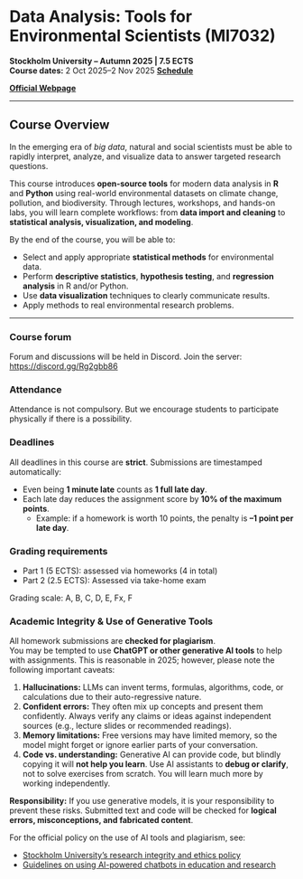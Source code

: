 # Data Analysis: Tools for Environmental Scientists (MI7032)  
**Stockholm University – Autumn 2025 | 7.5 ECTS**  
**Course dates:** 2 Oct 2025–2 Nov 2025 
[**Schedule**](./Schedule.md)

[**Official Webpage**](https://utbildning.su.se/english/education/course-catalogue/mi/mi7032)

---

## Course Overview
In the emerging era of *big data*, natural and social scientists must be able to rapidly interpret, analyze, and visualize data to answer targeted research questions.  

This course introduces **open-source tools** for modern data analysis in **R** and **Python** using real-world environmental datasets on climate change, pollution, and biodiversity. Through lectures, workshops, and hands-on labs, you will learn complete workflows: from **data import and cleaning** to **statistical analysis, visualization, and modeling**.

By the end of the course, you will be able to:
- Select and apply appropriate **statistical methods** for environmental data.
- Perform **descriptive statistics**, **hypothesis testing**, and **regression analysis** in R and/or Python.
- Use **data visualization** techniques to clearly communicate results.
- Apply methods to real environmental research problems.
---
### Course forum

Forum and discussions will be held in Discord. Join the server: https://discord.gg/Rg2gbb86

### Attendance
Attendance is not compulsory. But we encourage students to participate physically if there is a possibility.

### Deadlines
All deadlines in this course are **strict**. Submissions are timestamped automatically:  
- Even being **1 minute late** counts as **1 full late day**.  
- Each late day reduces the assignment score by **10% of the maximum points**.  
  - Example: if a homework is worth 10 points, the penalty is **–1 point per late day**.

### Grading requirements
- Part 1 (5 ECTS): assessed via homeworks (4 in total)
- Part 2 (2.5 ECTS): Assessed via take-home exam

Grading scale: A, B, C, D, E, Fx, F

### Academic Integrity & Use of Generative Tools
All homework submissions are **checked for plagiarism**.  
You may be tempted to use **ChatGPT or other generative AI tools** to help with assignments. This is reasonable in 2025; however, please note the following important caveats:
1. **Hallucinations:** LLMs can invent terms, formulas, algorithms, code, or calculations due to their auto-regressive nature.  
2. **Confident errors:** They often mix up concepts and present them confidently. Always verify any claims or ideas against independent sources (e.g., lecture slides or recommended readings).  
3. **Memory limitations:** Free versions may have limited memory, so the model might forget or ignore earlier parts of your conversation.  
4. **Code vs. understanding:** Generative AI can provide code, but blindly copying it will **not help you learn**. Use AI assistants to **debug or clarify**, not to solve exercises from scratch. You will learn much more by working independently.

**Responsibility:** If you use generative models, it is your responsibility to prevent these risks. Submitted text and code will be checked for **logical errors, misconceptions, and fabricated content**.  

For the official policy on the use of AI tools and plagiarism, see:
- [Stockholm University’s research integrity and ethics policy](https://medarbetare.su.se/en/our-su/governance/rules--regulations/research/stockholm-universitys-research-integrity-and-ethics-policy)
- [Guidelines on using AI-powered chatbots in education and research](https://medarbetare.su.se/en/our-su/communicate-su/communication-support/guidelines-on-using-ai-powered-chatbots-in-education-and-research)
